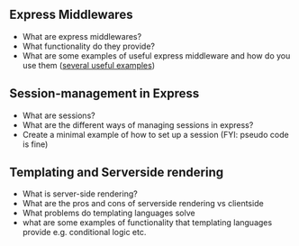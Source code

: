 ## Express Middlewares
- What are express middlewares?
- What functionality do they provide?
- What are some examples of useful express middleware and
how do you use them ([several useful examples](https://blog.jscrambler.com/setting-up-5-useful-middlewares-for-an-express-api/))

## Session-management in Express
- What are sessions?
- What are the different ways of managing sessions in express?
- Create a minimal example of how to set up a session (FYI: pseudo code is
  fine)

## Templating and Serverside rendering
- What is server-side rendering?
- What are the pros and cons of serverside rendering vs clientside
- What problems do templating languages solve
- what are some examples of functionality that templating languages provide
  e.g. conditional logic etc.
